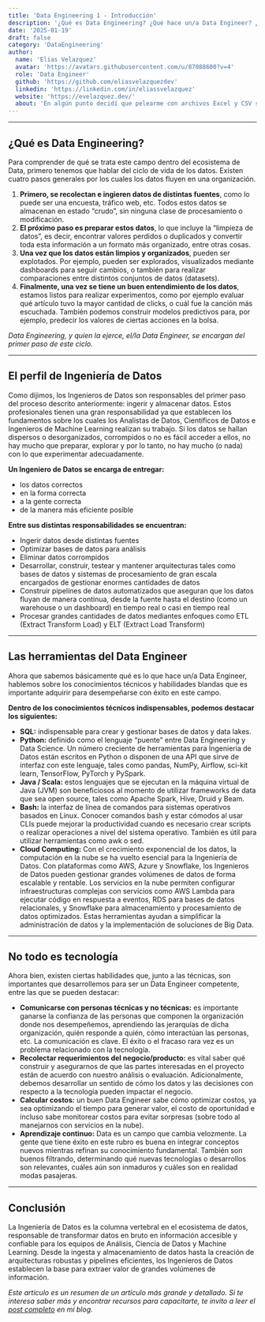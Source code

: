```yaml
---
title: 'Data Engineering 1 - Introducción'
description: '¿Qué es Data Engineering? ¿Qué hace un/a Data Engineer? ¿Qué conocimientos técnicos se necesitan? ¿Dónde capacitarse?'
date: '2025-01-19'
draft: false
category: 'DataEngineering'
author:
  name: 'Elias Velazquez'
  avatar: 'https://avatars.githubusercontent.com/u/87088600?v=4'
  role: 'Data Engineer'
  github: 'https://github.com/eliasvelazquezdev'
  linkedin: 'https://linkedin.com/in/eliassvelazquez'
  website: 'https://evelazquez.dev/'
  about: 'En algún punto decidí que pelearme con archivos Excel y CSV sería mi pan de cada día. Intento aprender y capacitarme constantemente para pelearme menos.'
---
```


---
## ¿Qué es Data Engineering?
Para comprender de qué se trata este campo dentro del ecosistema de Data, primero tenemos que hablar del ciclo de vida de los datos. Existen cuatro pasos generales por los cuales los datos fluyen en una organización.

1. **Primero, se recolectan e ingieren datos de distintas fuentes**, como lo puede ser una encuesta, tráfico web, etc. Todos estos datos se almacenan en estado “crudo”, sin ninguna clase de procesamiento o modificación.
2. **El próximo paso es preparar estos datos**, lo que incluye la “limpieza de datos”, es decir, encontrar valores perdidos o duplicados y convertir toda esta información a un formato más organizado, entre otras cosas.
3. **Una vez que los datos están limpios y organizados**, pueden ser explotados. Por ejemplo, pueden ser explorados, visualizados mediante dashboards para seguir cambios, o también para realizar comparaciones entre distintos conjuntos de datos (datasets).
4. **Finalmente, una vez se tiene un buen entendimiento de los datos**, estamos listos para realizar experimentos, como por ejemplo evaluar qué artículo tuvo la mayor cantidad de clicks, o cuál fue la canción más escuchada. También podemos construir modelos predictivos para, por ejemplo, predecir los valores de ciertas acciones en la bolsa.

*Data Engineering, y quien la ejerce, el/la Data Engineer, se encargan del primer paso de este ciclo.*

---

## El perfil de Ingeniería de Datos
Como dijimos, los Ingenieros de Datos son responsables del primer paso del proceso descrito anteriormente: ingerir y almacenar datos. Estos profesionales tienen una gran responsabilidad ya que establecen los fundamentos sobre los cuales los Analistas de Datos, Científicos de Datos e Ingenieros de Machine Learning realizan su trabajo. Si los datos se hallan dispersos o desorganizados, corrompidos o no es fácil acceder a ellos, no hay mucho que preparar, explorar y por lo tanto, no hay mucho (o nada) con lo que experimentar adecuadamente.

**Un Ingeniero de Datos se encarga de entregar:**
- los datos correctos
- en la forma correcta
- a la gente correcta
- de la manera más eficiente posible


**Entre sus distintas responsabilidades se encuentran:**
- Ingerir datos desde distintas fuentes
- Optimizar bases de datos para análisis
- Eliminar datos corrompidos
- Desarrollar, construir, testear y mantener arquitecturas tales como bases de datos y sistemas de procesamiento de gran escala encargados de gestionar enormes cantidades de datos
- Construir pipelines de datos automatizados que aseguran que los datos fluyan de manera continua, desde la fuente hasta el destino (como un warehouse o un dashboard) en tiempo real o casi en tiempo real
- Procesar grandes cantidades de datos mediantes enfoques como ETL (Extract Transform Load) y ELT (Extract Load Transform)

---

## Las herramientas del Data Engineer
Ahora que sabemos básicamente qué es lo que hace un/a Data Engineer, hablemos sobre los conocimientos técnicos y habilidades blandas que es importante adquirir para desempeñarse con éxito en este campo. 

**Dentro de los conocimientos técnicos indispensables, podemos destacar los siguientes:**

- **SQL:** indispensable para crear y gestionar bases de datos y data lakes.
- **Python:** definido como el lenguaje “puente” entre Data Engineering y Data Science. Un número creciente de herramientas para Ingenieria de Datos están escritos en Python o disponen de una API que sirve de interfaz con este lenguaje, tales como pandas, NumPy, Airflow, sci-kit learn, TensorFlow, PyTorch y PySpark.
- **Java / Scala:** estos lenguajes que se ejecutan en la máquina virtual de Java (JVM) son beneficiosos al momento de utilizar frameworks de data que sea open source, tales como Apache Spark, Hive, Druid y Beam.
- **Bash:** la interfaz de línea de comandos para sistemas operativos basados en Linux. Conocer comandos bash y estar cómodos al usar CLIs puede mejorar la productividad cuando es necesario crear scripts o realizar operaciones a nivel del sistema operativo. También es útil para utilizar herramientas como awk o sed.
- **Cloud Computing:** Con el crecimiento exponencial de los datos, la computación en la nube se ha vuelto esencial para la Ingeniería de Datos. Con plataformas como AWS, Azure y Snowflake, los Ingenieros de Datos pueden gestionar grandes volúmenes de datos de forma escalable y rentable. Los servicios en la nube permiten configurar infraestructuras complejas con servicios como AWS Lambda para ejecutar código en respuesta a eventos, RDS para bases de datos relacionales, y Snowflake para almacenamiento y procesamiento de datos optimizados. Estas herramientas ayudan a simplificar la administración de datos y la implementación de soluciones de Big Data.

---
## No todo es tecnología
Ahora bien, existen ciertas habilidades que, junto a las técnicas, son importantes que desarrollemos para ser un Data Engineer competente, entre las que se pueden destacar:
- **Comunicarse con personas técnicas y no técnicas:** es importante ganarse la confianza de las personas que componen la organización donde nos desempeñemos, aprendiendo las jerarquías de dicha organización, quién responde a quién, cómo interactúan las personas, etc. La comunicación es clave. El éxito o el fracaso rara vez es un problema relacionado con la tecnología.
- **Recolectar requerimientos del negocio/producto:** es vital saber qué construir y asegurarnos de que las partes interesadas en el proyecto están de acuerdo con nuestro análisis o evaluación. Adicionalmente, debemos desarrollar un sentido de cómo los datos y las decisiones con respecto a la tecnología pueden impactar el negocio.
- **Calcular costos:** un buen Data Engineer sabe cómo optimizar costos, ya sea optimizando el tiempo para generar valor, el costo de oportunidad e incluso sabe monitorear costos para evitar sorpresas (sobre todo al manejarnos con servicios en la nube).
- **Aprendizaje continuo:** Data es un campo que cambia velozmente. La gente que tiene éxito en este rubro es buena en integrar conceptos nuevos mientras refinan su conocimiento fundamental. También son buenos filtrando, determinando qué nuevas tecnologías o desarrollos son relevantes, cuáles aún son inmaduros y cuáles son en realidad modas pasajeras.

---
## Conclusión
La Ingeniería de Datos es la columna vertebral en el ecosistema de datos, responsable de transformar datos en bruto en información accesible y confiable para los equipos de Análisis, Ciencia de Datos y Machine Learning. Desde la ingesta y almacenamiento de datos hasta la creación de arquitecturas robustas y pipelines eficientes, los Ingenieros de Datos establecen la base para extraer valor de grandes volúmenes de información.

*Este artículo es un resumen de un artículo más grande y detallado. Si te interesa saber más y encontrar recursos para capacitarte, te invito a leer el [post completo](https://esvdev.me/posts/data-engineering-1-introduccion) en mi blog.*